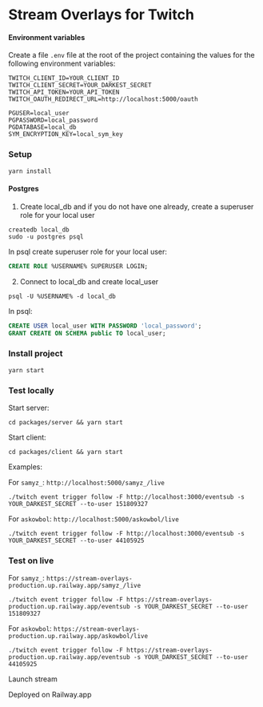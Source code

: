 # Stream Overlays for Twitch

#### Environment variables

Create a file `.env` file at the root of the project containing the values for the following environment variables:

```
TWITCH_CLIENT_ID=YOUR_CLIENT_ID
TWITCH_CLIENT_SECRET=YOUR_DARKEST_SECRET
TWITCH_API_TOKEN=YOUR_API_TOKEN
TWITCH_OAUTH_REDIRECT_URL=http://localhost:5000/oauth

PGUSER=local_user
PGPASSWORD=local_password
PGDATABASE=local_db
SYM_ENCRYPTION_KEY=local_sym_key
```

### Setup

```shell
yarn install
```

#### Postgres

1. Create local_db and if you do not have one already, create a superuser role for your local user

```shell
createdb local_db
sudo -u postgres psql
```

In psql create superuser role for your local user:

```sql
CREATE ROLE %USERNAME% SUPERUSER LOGIN;
```

2. Connect to local_db and create local_user

```shell
psql -U %USERNAME% -d local_db
```

In psql:

```sql
CREATE USER local_user WITH PASSWORD 'local_password';
GRANT CREATE ON SCHEMA public TO local_user;
```

### Install project

```shell
yarn start
```

### Test locally

Start server:

```shell
cd packages/server && yarn start
```

Start client:

```shell
cd packages/client && yarn start
```

Examples:

For `samyz_`: `http://localhost:5000/samyz_/live`

```shell
./twitch event trigger follow -F http://localhost:3000/eventsub -s YOUR_DARKEST_SECRET --to-user 151809327
```

For `askowbol`: `http://localhost:5000/askowbol/live`

```shell
./twitch event trigger follow -F http://localhost:3000/eventsub -s YOUR_DARKEST_SECRET --to-user 44105925
```

### Test on live

For `samyz_`: `https://stream-overlays-production.up.railway.app/samyz_/live`

```shell
./twitch event trigger follow -F https://stream-overlays-production.up.railway.app/eventsub -s YOUR_DARKEST_SECRET --to-user 151809327
```

For `askowbol`: `https://stream-overlays-production.up.railway.app/askowbol/live`

```shell
./twitch event trigger follow -F https://stream-overlays-production.up.railway.app/eventsub -s YOUR_DARKEST_SECRET --to-user 44105925
```

Launch stream

Deployed on Railway.app
